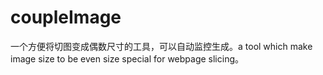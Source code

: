 # coupleImage
一个方便将切图变成偶数尺寸的工具，可以自动监控生成。a tool which make image size to be even size special for webpage slicing。
